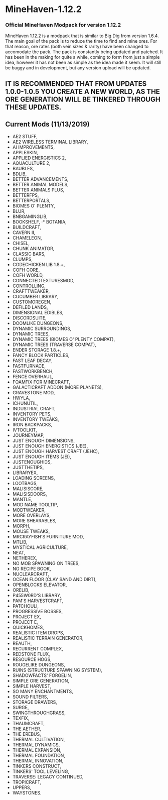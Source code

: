 # MineHaven-1.12.2
### Official MineHaven Modpack for version 1.12.2

MineHaven 1.12.2 is a modpack that is similar to Big Dig from version 1.6.4. The main goal of the pack is to reduce the time to find and mine ores.
For that reason, ore rates (both vein sizes & rarity) have been changed to accomodate the pack. The pack is constantly being updated and patched. It has been in the making for quite a while, coming to form from just a simple idea, however it has not been as simple as the idea made it seem. It will still be buggy and in development, but any version upload will be updated. 

## IT IS RECOMMENDED THAT FROM UPDATES 1.0.0-1.0.5 YOU CREATE A NEW WORLD, AS THE ORE GENERATION WILL BE TINKERED THROUGH THESE UPDATES.

## Current Mods (11/13/2019)
* AE2 STUFF,
* AE2 WIRELESS TERMINAL LIBRARY,
* AI IMPROVEMENTS,
* APPLESKIN,
* APPLIED ENERGISTICS 2,
* AQUACULTURE 2,
* BAUBLES,
* BDLIB,
* BETTER ADVANCEMENTS,
* BETTER ANIMAL MODELS,
* BETTER ANIMALS PLUS,
* BETTERFPS,
* BETTERPORTALS,
* BIOMES O' PLENTY,
* BLUR,
* BNBGAMINGLIB,
* BOOKSHELF,
⋅* BOTANIA,
* BUILDCRAFT,
* CAVERN II,
* CHAMELEON,
* CHISEL,
* CHUNK ANIMATOR,
* CLASSIC BARS,
* CLUMPS,
* CODECHICKEN LIB 1.8.+,
* COFH CORE,
* COFH WORLD,
* CONNECTEDTEXTURESMOD,
* CONTROLLING,
* CRAFTTWEAKER,
* CUCUMBER LIBRARY,
* CUSTOMOREGEN,
* DEFILED LANDS,
* DIMENSIONAL EDIBLES,
* DISCORDSUITE,
* DOOMLIKE DUNGEONS,
* DYNAMIC SURROUNDINGS,
* DYNAMIC TREES,
* DYNAMIC TREES (BIOMES O' PLENTY COMPAT),
* DYNAMIC TREES (TRAVERSE COMPAT),
* ENDER STORAGE 1.8.+,
* FANCY BLOCK PARTICLES,
* FAST LEAF DECAY,
* FASTFURNACE,
* FASTWORKBENCH,
* FENCE OVERHAUL,
* FOAMFIX FOR MINECRAFT,
* GALACTICRAFT ADDON (MORE PLANETS),
* GRAVESTONE MOD,
* HWYLA,
* ICHUNUTIL,
* INDUSTRIAL CRAFT,
* INVENTORY PETS,
* INVENTORY TWEAKS,
* IRON BACKPACKS,
* IVTOOLKIT,
* JOURNEYMAP,
* JUST ENOUGH DIMENSIONS,
* JUST ENOUGH ENERGISTICS (JEE),
* JUST ENOUGH HARVEST CRAFT (JEHC),
* JUST ENOUGH ITEMS (JEI),
* JUSTENOUGHIDS,
* JUSTTHETIPS,
* LIBRARYEX,
* LOADING SCREENS,
* LOOTBAGS,
* MALISISCORE,
* MALISISDOORS,
* MANTLE,
* MOD NAME TOOLTIP,
* MODTWEAKER,
* MORE OVERLAYS,
* MORE SHEARABLES,
* MORPH,
* MOUSE TWEAKS,
* MRCRAYFISH'S FURNITURE MOD,
* MTLIB,
* MYSTICAL AGRICULTURE,
* NEAT,
* NETHEREX,
* NO MOB SPAWNING ON TREES,
* NO RECIPE BOOK,
* NUCLEARCRAFT,
* OCEAN FLOOR (CLAY SAND AND DIRT),
* OPENBLOCKS ELEVATOR,
* ORELIB,
* P455W0RD'S LIBRARY,
* PAM'S HARVESTCRAFT,
* PATCHOULI,
* PROGRESSIVE BOSSES,
* PROJECT EX,
* PROJECT E,
* QUICKHOMES,
* REALISTIC ITEM DROPS,
* REALISTIC TERRAIN GENERATOR,
* REAUTH,
* RECURRENT COMPLEX,
* REDSTONE FLUX,
* RESOURCE HOGS,
* ROUGELIKE DUNGEONS,
* RUINS (STRUCTURE SPAWNING SYSTEM),
* SHADOWFACTS' FORGELIN,
* SIMPLE ORE GENERATION,
* SIMPLE HARVEST,
* SO MANY ENCHANTMENTS,
* SOUND FILTERS,
* STORAGE DRAWERS,
* SURGE,
* SWINGTHROUGHGRASS,
* TEXFIX,
* THAUMCRAFT,
* THE AETHER,
* THE EREBUS,
* THERMAL CULTIVATION,
* THERMAL DYNAMICS,
* THERMAL EXPANSION,
* THERMAL FOUNDATION,
* THERMAL INNOVATION,
* TINKERS CONSTRUCT,
* TINKERS' TOOL LEVELING,
* TRAVERSE: LEGACY CONTINUED,
* TROPICRAFT,
* UPPERS,
* WAYSTONES.
